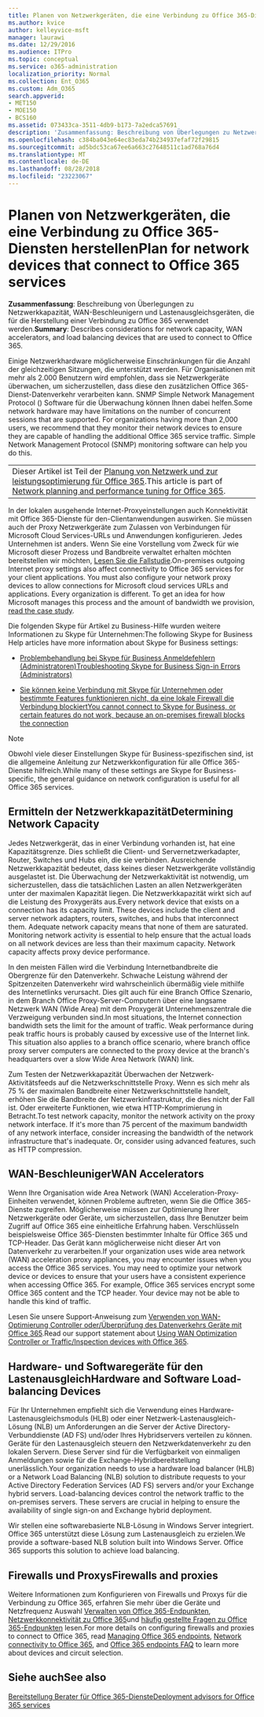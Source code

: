 ```yaml
---
title: Planen von Netzwerkgeräten, die eine Verbindung zu Office 365-Diensten herstellen
ms.author: kvice
author: kelleyvice-msft
manager: laurawi
ms.date: 12/29/2016
ms.audience: ITPro
ms.topic: conceptual
ms.service: o365-administration
localization_priority: Normal
ms.collection: Ent_O365
ms.custom: Adm_O365
search.appverid:
- MET150
- MOE150
- BCS160
ms.assetid: 073433ca-3511-4db9-b173-7a2edca57691
description: 'Zusammenfassung: Beschreibung von Überlegungen zu Netzwerkkapazität, WAN-Beschleunigern und Lastenausgleichsgeräten, die für die Herstellung einer Verbindung zu Office 365 verwendet werden.'
ms.openlocfilehash: c384ba043e64ec83eda74b234937efaf72f29815
ms.sourcegitcommit: ad5bdc53ca67ee6a663c27648511c1ad768a76d4
ms.translationtype: MT
ms.contentlocale: de-DE
ms.lasthandoff: 08/28/2018
ms.locfileid: "23223067"
---
```

# <a name="plan-for-network-devices-that-connect-to-office-365-services"></a><span data-ttu-id="c0a04-103">Planen von Netzwerkgeräten, die eine Verbindung zu Office 365-Diensten herstellen</span><span class="sxs-lookup"><span data-stu-id="c0a04-103">Plan for network devices that connect to Office 365 services</span></span>

 <span data-ttu-id="c0a04-104">**Zusammenfassung**: Beschreibung von Überlegungen zu Netzwerkkapazität, WAN-Beschleunigern und Lastenausgleichsgeräten, die für die Herstellung einer Verbindung zu Office 365 verwendet werden.</span><span class="sxs-lookup"><span data-stu-id="c0a04-104">**Summary**: Describes considerations for network capacity, WAN accelerators, and load balancing devices that are used to connect to Office 365.</span></span>
  
<span data-ttu-id="c0a04-p101">Einige Netzwerkhardware möglicherweise Einschränkungen für die Anzahl der gleichzeitigen Sitzungen, die unterstützt werden. Für Organisationen mit mehr als 2.000 Benutzern wird empfohlen, dass sie Netzwerkgeräte überwachen, um sicherzustellen, dass diese den zusätzlichen Office 365-Dienst-Datenverkehr verarbeiten kann. SNMP Simple Network Management Protocol () Software für die Überwachung können Ihnen dabei helfen.</span><span class="sxs-lookup"><span data-stu-id="c0a04-p101">Some network hardware may have limitations on the number of concurrent sessions that are supported. For organizations having more than 2,000 users, we recommend that they monitor their network devices to ensure they are capable of handling the additional Office 365 service traffic. Simple Network Management Protocol (SNMP) monitoring software can help you do this.</span></span>

||
|:-----|
| <span data-ttu-id="c0a04-108">Dieser Artikel ist Teil der [Planung von Netzwerk und zur leistungsoptimierung für Office 365](https://aka.ms/tune).</span><span class="sxs-lookup"><span data-stu-id="c0a04-108">This article is part of [Network planning and performance tuning for Office 365](https://aka.ms/tune).</span></span>|

<span data-ttu-id="c0a04-p102">In der lokalen ausgehende Internet-Proxyeinstellungen auch Konnektivität mit Office 365-Dienste für den-Clientanwendungen auswirken. Sie müssen auch der Proxy Netzwerkgeräte zum Zulassen von Verbindungen für Microsoft Cloud Services-URLs und Anwendungen konfigurieren. Jedes Unternehmen ist anders. Wenn Sie eine Vorstellung vom Zweck für wie Microsoft dieser Prozess und Bandbreite verwaltet erhalten möchten bereitstellen wir möchten, [Lesen Sie die Fallstudie](https://www.microsoft.com/itshowcase/Article/Content/631/Optimizing-network-performance-for-Microsoft-Office-365).</span><span class="sxs-lookup"><span data-stu-id="c0a04-p102">On-premises outgoing Internet proxy settings also affect connectivity to Office 365 services for your client applications. You must also configure your network proxy devices to allow connections for Microsoft cloud services URLs and applications. Every organization is different. To get an idea for how Microsoft manages this process and the amount of bandwidth we provision, [read the case study](https://www.microsoft.com/itshowcase/Article/Content/631/Optimizing-network-performance-for-Microsoft-Office-365).</span></span>
  
<span data-ttu-id="c0a04-113">Die folgenden Skype für Artikel zu Business-Hilfe wurden weitere Informationen zu Skype für Unternehmen:</span><span class="sxs-lookup"><span data-stu-id="c0a04-113">The following Skype for Business Help articles have more information about Skype for Business settings:</span></span>
  
- [<span data-ttu-id="c0a04-114">Problembehandlung bei Skype für Business Anmeldefehlern (Administratoren)</span><span class="sxs-lookup"><span data-stu-id="c0a04-114">Troubleshooting Skype for Business Sign-in Errors (Administrators)</span></span>](https://go.microsoft.com/fwlink/p/?LinkID=243624)

- [<span data-ttu-id="c0a04-115">Sie können keine Verbindung mit Skype für Unternehmen oder bestimmte Features funktionieren nicht, da eine lokale Firewall die Verbindung blockiert</span><span class="sxs-lookup"><span data-stu-id="c0a04-115">You cannot connect to Skype for Business, or certain features do not work, because an on-premises firewall blocks the connection</span></span>](https://go.microsoft.com/fwlink/p/?LinkID=243625)

> [!NOTE]
> <span data-ttu-id="c0a04-116">Obwohl viele dieser Einstellungen Skype für Business-spezifischen sind, ist die allgemeine Anleitung zur Netzwerkkonfiguration für alle Office 365-Dienste hilfreich.</span><span class="sxs-lookup"><span data-stu-id="c0a04-116">While many of these settings are Skype for Business-specific, the general guidance on network configuration is useful for all Office 365 services.</span></span>
  
## <a name="determining-network-capacity"></a><span data-ttu-id="c0a04-117">Ermitteln der Netzwerkkapazität</span><span class="sxs-lookup"><span data-stu-id="c0a04-117">Determining Network Capacity</span></span>

<span data-ttu-id="c0a04-p103">Jedes Netzwerkgerät, das in einer Verbindung vorhanden ist, hat eine Kapazitätsgrenze. Dies schließt die Client- und Servernetzwerkadapter, Router, Switches und Hubs ein, die sie verbinden. Ausreichende Netzwerkkapazität bedeutet, dass keines dieser Netzwerkgeräte vollständig ausgelastet ist. Die Überwachung der Netzwerkaktivität ist notwendig, um sicherzustellen, dass die tatsächlichen Lasten an allen Netzwerkgeräten unter der maximalen Kapazität liegen. Die Netzwerkkapazität wirkt sich auf die Leistung des Proxygeräts aus.</span><span class="sxs-lookup"><span data-stu-id="c0a04-p103">Every network device that exists on a connection has its capacity limit. These devices include the client and server network adapters, routers, switches, and hubs that interconnect them. Adequate network capacity means that none of them are saturated. Monitoring network activity is essential to help ensure that the actual loads on all network devices are less than their maximum capacity. Network capacity affects proxy device performance.</span></span>
  
<span data-ttu-id="c0a04-p104">In den meisten Fällen wird die Verbindung Internetbandbreite die Obergrenze für den Datenverkehr. Schwache Leistung während der Spitzenzeiten Datenverkehr wird wahrscheinlich übermäßig viele mithilfe des Internetlinks verursacht. Dies gilt auch für eine Branch Office Szenario, in dem Branch Office Proxy-Server-Computern über eine langsame Netzwerk WAN (Wide Area) mit dem Proxygerät Unternehmenszentrale die Verzweigung verbunden sind.</span><span class="sxs-lookup"><span data-stu-id="c0a04-p104">In most situations, the Internet connection bandwidth sets the limit for the amount of traffic. Weak performance during peak traffic hours is probably caused by excessive use of the Internet link. This situation also applies to a branch office scenario, where branch office proxy server computers are connected to the proxy device at the branch's headquarters over a slow Wide Area Network (WAN) link.</span></span>
  
<span data-ttu-id="c0a04-p105">Zum Testen der Netzwerkkapazität Überwachen der Netzwerk-Aktivitätsfeeds auf die Netzwerkschnittstelle Proxy. Wenn es sich mehr als 75 % der maximalen Bandbreite einer Netzwerkschnittstelle handelt, erhöhen Sie die Bandbreite der Netzwerkinfrastruktur, die dies nicht der Fall ist. Oder erweiterte Funktionen, wie etwa HTTP-Komprimierung in Betracht.</span><span class="sxs-lookup"><span data-stu-id="c0a04-p105">To test network capacity, monitor the network activity on the proxy network interface. If it's more than 75 percent of the maximum bandwidth of any network interface, consider increasing the bandwidth of the network infrastructure that's inadequate. Or, consider using advanced features, such as HTTP compression.</span></span>
  
## <a name="wan-accelerators"></a><span data-ttu-id="c0a04-129">WAN-Beschleuniger</span><span class="sxs-lookup"><span data-stu-id="c0a04-129">WAN Accelerators</span></span>

<span data-ttu-id="c0a04-p106">Wenn Ihre Organisation wide Area Network (WAN) Acceleration-Proxy-Einheiten verwendet, können Probleme auftreten, wenn Sie die Office 365-Dienste zugreifen. Möglicherweise müssen zur Optimierung Ihrer Netzwerkgeräte oder Geräte, um sicherzustellen, dass Ihre Benutzer beim Zugriff auf Office 365 eine einheitliche Erfahrung haben. Verschlüsseln beispielsweise Office 365-Diensten bestimmter Inhalte für Office 365 und TCP-Header. Das Gerät kann möglicherweise nicht dieser Art von Datenverkehr zu verarbeiten.</span><span class="sxs-lookup"><span data-stu-id="c0a04-p106">If your organization uses wide area network (WAN) acceleration proxy appliances, you may encounter issues when you access the Office 365 services. You may need to optimize your network device or devices to ensure that your users have a consistent experience when accessing Office 365. For example, Office 365 services encrypt some Office 365 content and the TCP header. Your device may not be able to handle this kind of traffic.</span></span>
  
<span data-ttu-id="c0a04-134">Lesen Sie unsere Support-Anweisung zum [Verwenden von WAN-Optimierung Controller oder/Überprüfung des Datenverkehrs Geräte mit Office 365](https://support.microsoft.com/kb/2690045).</span><span class="sxs-lookup"><span data-stu-id="c0a04-134">Read our support statement about [Using WAN Optimization Controller or Traffic/Inspection devices with Office 365](https://support.microsoft.com/kb/2690045).</span></span>
  
## <a name="hardware-and-software-load-balancing-devices"></a><span data-ttu-id="c0a04-135">Hardware- und Softwaregeräte für den Lastenausgleich</span><span class="sxs-lookup"><span data-stu-id="c0a04-135">Hardware and Software Load-balancing Devices</span></span>

<span data-ttu-id="c0a04-p107">Für Ihr Unternehmen empfiehlt sich die Verwendung eines Hardware-Lastenausgleichsmoduls (HLB) oder einer Netzwerk-Lastenausgleich-Lösung (NLB) um Anforderungen an die Server der Active Directory-Verbunddienste (AD FS) und/oder Ihres Hybridservers verteilen zu können. Geräte für den Lastenausgleich steuern den Netzwerkdatenverkehr zu den lokalen Servern. Diese Server sind für die Verfügbarkeit von einmaligen Anmeldungen sowie für die Exchange-Hybridbereitstellung unerlässlich.</span><span class="sxs-lookup"><span data-stu-id="c0a04-p107">Your organization needs to use a hardware load balancer (HLB) or a Network Load Balancing (NLB) solution to distribute requests to your Active Directory Federation Services (AD FS) servers and/or your Exchange hybrid servers. Load-balancing devices control the network traffic to the on-premises servers. These servers are crucial in helping to ensure the availability of single sign-on and Exchange hybrid deployment.</span></span>
  
<span data-ttu-id="c0a04-p108">Wir stellen eine softwarebasierte NLB-Lösung in Windows Server integriert. Office 365 unterstützt diese Lösung zum Lastenausgleich zu erzielen.</span><span class="sxs-lookup"><span data-stu-id="c0a04-p108">We provide a software-based NLB solution built into Windows Server. Office 365 supports this solution to achieve load balancing.</span></span>
  
## <a name="firewalls-and-proxies"></a><span data-ttu-id="c0a04-141">Firewalls und Proxys</span><span class="sxs-lookup"><span data-stu-id="c0a04-141">Firewalls and proxies</span></span>

<span data-ttu-id="c0a04-142">Weitere Informationen zum Konfigurieren von Firewalls und Proxys für die Verbindung zu Office 365, erfahren Sie mehr über die Geräte und Netzfrequenz Auswahl [Verwalten von Office 365-Endpunkten](https://support.office.com/article/99cab9d4-ef59-4207-9f2b-3728eb46bf9a), [Netzwerkkonnektivität zu Office 365](network-connectivity.md)und [häufig gestellte Fragen zu Office 365-Endpunkten](https://support.office.com/article/d4088321-1c89-4b96-9c99-54c75cae2e6d) lesen.</span><span class="sxs-lookup"><span data-stu-id="c0a04-142">For more details on configuring firewalls and proxies to connect to Office 365, read [Managing Office 365 endpoints](https://support.office.com/article/99cab9d4-ef59-4207-9f2b-3728eb46bf9a), [Network connectivity to Office 365](network-connectivity.md), and [Office 365 endpoints FAQ](https://support.office.com/article/d4088321-1c89-4b96-9c99-54c75cae2e6d) to learn more about devices and circuit selection.</span></span>
  
## <a name="see-also"></a><span data-ttu-id="c0a04-143">Siehe auch</span><span class="sxs-lookup"><span data-stu-id="c0a04-143">See also</span></span>

[<span data-ttu-id="c0a04-144">Bereitstellung Berater für Office 365-Dienste</span><span class="sxs-lookup"><span data-stu-id="c0a04-144">Deployment advisors for Office 365 services</span></span>](deployment-advisors-for-office-365.md)
